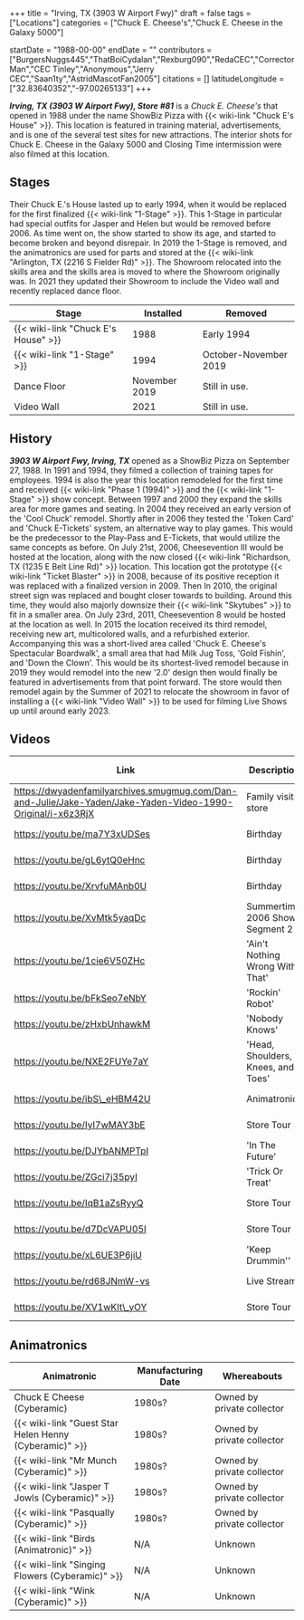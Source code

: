+++
title = "Irving, TX (3903 W Airport Fwy)"
draft = false
tags = ["Locations"]
categories = ["Chuck E. Cheese's","Chuck E. Cheese in the Galaxy 5000"]


startDate = "1988-00-00"
endDate = ""
contributors = ["BurgersNuggs445","ThatBoiCydalan","Rexburg090","RedaCEC","CorrectorMan","CEC Tinley","Anonymous","Jerry CEC","Saan1ty","AstridMascotFan2005"]
citations = []
latitudeLongitude = ["32.83640352","-97.00265133"]
+++

***Irving, TX (3903 W Airport Fwy), Store #81*** is a *Chuck E. Cheese's* that opened in 1988 under the name ShowBiz Pizza with {{< wiki-link "Chuck E's House" >}}. This location is featured in training material, advertisements, and is one of the several test sites for new attractions. The interior shots for Chuck E. Cheese in the Galaxy 5000 and Closing Time intermission were also filmed at this location.

## Stages

Their Chuck E.'s House lasted up to early 1994, when it would be replaced for the first finalized {{< wiki-link "1-Stage" >}}. This 1-Stage in particular had special outfits for Jasper and Helen but would be removed before 2006. As time went on, the show started to show its age, and started to become broken and beyond disrepair. In 2019 the 1-Stage is removed, and the animatronics are used for parts and stored at the {{< wiki-link "Arlington, TX (2216 S Fielder Rd)" >}}. The Showroom relocated into the skills area and the skills area is moved to where the Showroom originally was. In 2021 they updated their Showroom to include the Video wall and recently replaced dance floor.

| Stage                                     | Installed     | Removed               |
|-------------------------------------------|---------------|-----------------------|
| {{< wiki-link "Chuck E's House" >}} | 1988          | Early 1994            |
| {{< wiki-link "1-Stage" >}}         | 1994          | October-November 2019 |
| Dance Floor                               | November 2019 | Still in use.         |
| Video Wall                                | 2021          | Still in use.         |

## History

***3903 W Airport Fwy, Irving, TX*** opened as a ShowBiz Pizza on September 27, 1988. In 1991 and 1994, they filmed a collection of training tapes for employees. 1994 is also the year this location remodeled for the first time and received {{< wiki-link "Phase 1 (1994)" >}} and the {{< wiki-link "1-Stage" >}} show concept. Between 1997 and 2000 they expand the skills area for more games and seating. In 2004 they received an early version of the 'Cool Chuck' remodel. Shortly after in 2006 they tested the 'Token Card' and 'Chuck E-Tickets' system, an alternative way to play games. This would be the predecessor to the Play-Pass and E-Tickets, that would utilize the same concepts as before. On July 21st, 2006, Cheesevention III would be hosted at the location, along with the now closed {{< wiki-link "Richardson, TX (1235 E Belt Line Rd)" >}} location. This location got the prototype {{< wiki-link "Ticket Blaster" >}} in 2008, because of its positive reception it was replaced with a finalized version in 2009. Then In 2010, the original street sign was replaced and bought closer towards to building. Around this time, they would also majorly downsize their {{< wiki-link "Skytubes" >}} to fit in a smaller area. On July 23rd, 2011, Cheesevention 8 would be hosted at the location as well. In 2015 the location received its third remodel, receiving new art, multicolored walls, and a refurbished exterior. Accompanying this was a short-lived area called 'Chuck E. Cheese's Spectacular Boardwalk', a small area that had Milk Jug Toss, 'Gold Fishin', and 'Down the Clown'. This would be its shortest-lived remodel because in 2019 they would remodel into the new '2.0' design then would finally be featured in advertisements from that point forward. The store would then remodel again by the Summer of 2021 to relocate the showroom in favor of installing a {{< wiki-link "Video Wall" >}} to be used for filming Live Shows up until around early 2023.

## Videos

| Link                                                                                                        | Description                        | Published / Filmed |
|-------------------------------------------------------------------------------------------------------------|------------------------------------|--------------------|
| https://dwyadenfamilyarchives.smugmug.com/Dan-and-Julie/Jake-Yaden/Jake-Yaden-Video-1990-Original/i-x6z3RjX | Family visits store                | 1990               |
| https://youtu.be/ma7Y3xUDSes                                                                                | Birthday                           | January 11, 1991   |
| https://youtu.be/gL6ytQ0eHnc                                                                                | Birthday                           | October 23, 1991   |
| https://youtu.be/XrvfuMAnb0U                                                                                | Birthday                           | April 21, 1993     |
| https://youtu.be/XvMtk5yaqDc                                                                                | Summertime 2006 Show Segment 2     | Oct 17, 2006       |
| https://youtu.be/1cie6V50ZHc                                                                                | 'Ain't Nothing Wrong With That'    | 2010               |
| https://youtu.be/bFkSeo7eNbY                                                                                | 'Rockin' Robot'                    | June, 27 2014      |
| https://youtu.be/zHxbUnhawkM                                                                                | 'Nobody Knows'                     | June, 27 2014      |
| https://youtu.be/NXE2FUYe7aY                                                                                | 'Head, Shoulders, Knees, and Toes' | June, 27 2014      |
| https://youtu.be/ibS\_eHBM42U                                                                               | Animatronics                       | June 2, 2015       |
| https://youtu.be/IyI7wMAY3bE                                                                                | Store Tour                         | July 26, 2016      |
| https://youtu.be/DJYbANMPTpI                                                                                | 'In The Future'                    | September 30, 2016 |
| https://youtu.be/ZGci7j35pyI                                                                                | 'Trick Or Treat'                   | October 27, 2016   |
| https://youtu.be/IqB1aZsRyyQ                                                                                | Store Tour                         | January 4, 2017    |
| https://youtu.be/d7DcVAPU05I                                                                                | Store Tour                         | April 8, 2017      |
| https://youtu.be/xL6UE3P6jiU                                                                                | 'Keep Drummin''                    | April 15, 2017     |
| https://youtu.be/rd68JNmW-vs                                                                                | Live Stream                        | July 25, 2019      |
| https://youtu.be/XV1wKIt\_yOY                                                                               | Store Tour                         | September 17, 2021 |

## Animatronics

| Animatronic                                                  | Manufacturing Date | Whereabouts                |
|--------------------------------------------------------------|--------------------|----------------------------|
| Chuck E Cheese (Cyberamic)                                   | 1980s?             | Owned by private collector |
| {{< wiki-link "Guest Star Helen Henny (Cyberamic)" >}} | 1980s?             | Owned by private collector |
| {{< wiki-link "Mr Munch (Cyberamic)" >}}               | 1980s?             | Owned by private collector |
| {{< wiki-link "Jasper T Jowls (Cyberamic)" >}}         | 1980s?             | Owned by private collector |
| {{< wiki-link "Pasqually (Cyberamic)" >}}              | 1980s?             | Owned by private collector |
| {{< wiki-link "Birds (Animatronic)" >}}                | N/A                | Unknown                    |
| {{< wiki-link "Singing Flowers (Cyberamic)" >}}        | N/A                | Unknown                    |
| {{< wiki-link "Wink (Cyberamic)" >}}                   | N/A                | Unknown                    |